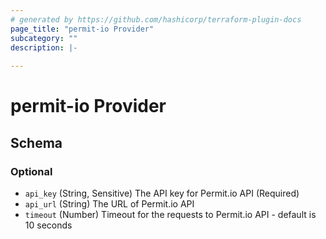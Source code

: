 ```yaml
---
# generated by https://github.com/hashicorp/terraform-plugin-docs
page_title: "permit-io Provider"
subcategory: ""
description: |-
  
---
```


# permit-io Provider





<!-- schema generated by tfplugindocs -->
## Schema

### Optional

- `api_key` (String, Sensitive) The API key for Permit.io API (Required)
- `api_url` (String) The URL of Permit.io API
- `timeout` (Number) Timeout for the requests to Permit.io API - default is 10 seconds
